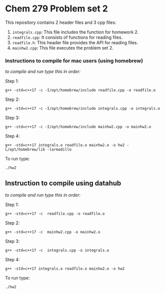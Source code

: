 # Chem 279 Problem set 2 


This repository contains 2 header files and 3 cpp files:

1. `integrals.cpp`: This file includes the function for homework 2.
2. `readfile.cpp`: It consists of functions for reading files.
3. `readfile.h`: This header file provides the API for reading files.
4. `mainhw2.cpp`: This file executes the problem set 2.


### Instructions to compile for mac users (using homebrew)
*to compile and run type this in order:*

Step 1:
~~~
g++ -std=c++17 -c -I/opt/homebrew/include readfile.cpp -o readfile.o
~~~
Step 2:

~~~
g++ -std=c++17 -c -I/opt/homebrew/include integrals.cpp -o integrals.o
~~~

Step 3:
~~~
g++ -std=c++17 -c -I/opt/homebrew/include mainhw2.cpp -o mainhw2.o
~~~
 
Step 4:
~~~
g++ -std=c++17 integrals.o readfile.o mainhw2.o -o hw2 -L/opt/homebrew/lib -larmadillo
~~~

To run type:

~~~
./hw2
~~~

## Instruction to compile using datahub
*to compile and run type this in order:*

Step 1:
~~~
g++ -std=c++17 -c  readfile.cpp -o readfile.o
~~~

Step 2:
~~~
g++ -std=c++17 -c  mainhw2.cpp -o mainhw2.o
~~~

Step 3:
~~~
g++ -std=c++17 -c  integrals.cpp -o integrals.o
~~~

Step 4:
~~~
g++ -std=c++17 integrals.o readfile.o mainhw2.o -o hw2 
~~~

To run type:

~~~
./hw2
~~~
